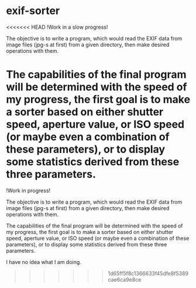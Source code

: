 exif-sorter
===========


<<<<<<< HEAD
!Work in a slow progress!

The objective is to write a program, which would read the EXIF data from image files (jpg-s at first) from a given directory, then make desired operations with them.

The capabilities of the final program will be determined with the speed of my progress, the first goal is to make a sorter based on either shutter speed, aperture value, or ISO speed (or maybe even a combination of these parameters), or to display some statistics derived from these three parameters.
=======


!Work in progress!

The objective is to write a program, which would read the EXIF data
from image files (jpg-s at first) from a given directory, then make
desired operations with them.

The capabilities of the final program will be determined with the 
speed of my progress, the first goal is to make a sorter based on 
either shutter speed, aperture value, or ISO speed (or maybe even a
combination of these parameters), or to display some statistics
derived from these three parameters.

I have no idea what I am doing.
>>>>>>> 1d65ff5f8c1366633f45dfe8f5389cae6ca9e8ce
